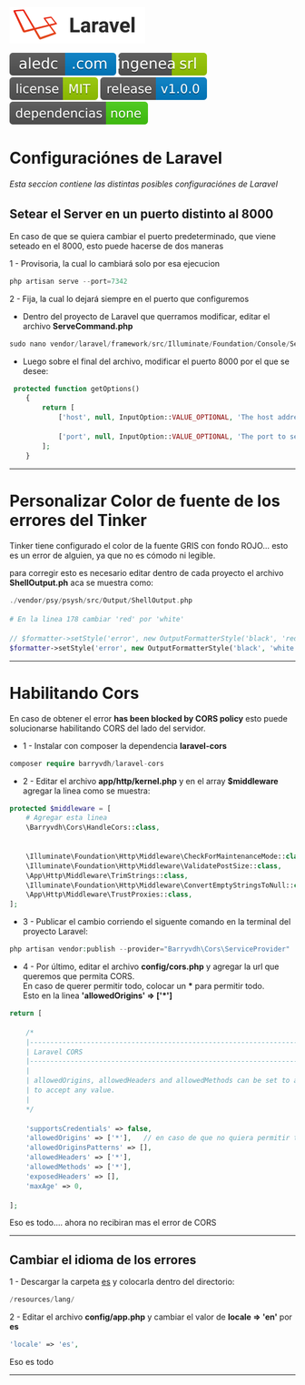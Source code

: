 ![Laravel](https://raw.githubusercontent.com/aledc7/Laravel/master/pirullo.png "Aledc.com")

[![aledc.com](https://github.com/aledc7/Scrum-Certification/blob/master/recursos/aledc.com.svg)](https://aledc.com)
[![ingenea.com.ar](https://github.com/aledc7/Scrum-Certification/blob/master/recursos/ingenea.svg)](http://ingenea.com.ar)
[![License](https://github.com/aledc7/Scrum-Certification/blob/master/recursos/mit-license.svg)](https://aledc.com)
[![GitHub release](https://github.com/aledc7/Scrum-Certification/blob/master/recursos/release.svg)](https://aledc.com)
[![Dependencies](https://github.com/aledc7/Scrum-Certification/blob/master/recursos/dependencias-none.svg)](https://aledc.com)


# Configuraciónes de Laravel

###### Esta seccion contiene las distintas posibles configuraciónes de Laravel



## Setear el Server en un puerto distinto al 8000


En caso de que se quiera cambiar el puerto predeterminado, que viene seteado en el 8000, esto puede hacerse de dos maneras

1 - Provisoria, la cual lo cambiará solo por esa ejecucion
```php
php artisan serve --port=7342
````

2 - Fija, la cual lo dejará siempre en el puerto que configuremos
  - Dentro del proyecto de Laravel que querramos modificar, editar el archivo __ServeCommand.php__
```php
sudo nano vendor/laravel/framework/src/Illuminate/Foundation/Console/ServeCommand.php
````

  - Luego sobre el final del archivo, modificar el puerto 8000 por el que se desee:
  
```php
 protected function getOptions()
    {
        return [
            ['host', null, InputOption::VALUE_OPTIONAL, 'The host address to serve the application on.', '127.0.0.1'],

            ['port', null, InputOption::VALUE_OPTIONAL, 'The port to serve the application on.', 7342],
        ];
    }
````
____________________________________________________________________________________________________________________
# Personalizar Color de fuente de los errores del Tinker

Tinker tiene configurado el color de la fuente GRIS con fondo ROJO...  esto es un error de alguien, ya que no es cómodo ni legible.


para corregir esto es necesario editar dentro de cada proyecto el archivo __ShellOutput.ph__  aca se muestra como:


```php
./vendor/psy/psysh/src/Output/ShellOutput.php

# En la linea 178 cambiar 'red' por 'white'

// $formatter->setStyle('error', new OutputFormatterStyle('black', 'red', ['bold']));
$formatter->setStyle('error', new OutputFormatterStyle('black', 'white', ['bold']));
````
_________________________________________________________________________________________________________________

# Habilitando Cors

En caso de obtener el error __has been blocked by CORS policy__  esto puede solucionarse habilitando CORS del lado del servidor.


- 1 - Instalar con composer la dependencia __laravel-cors__  

```php
composer require barryvdh/laravel-cors 
````

- 2 -  Editar el archivo __app/http/kernel.php__  y en el array __$middleware__ agregar la linea como se muestra:
```php
protected $middleware = [
    # Agregar esta linea
    \Barryvdh\Cors\HandleCors::class,


    \Illuminate\Foundation\Http\Middleware\CheckForMaintenanceMode::class,
    \Illuminate\Foundation\Http\Middleware\ValidatePostSize::class,
    \App\Http\Middleware\TrimStrings::class,
    \Illuminate\Foundation\Http\Middleware\ConvertEmptyStringsToNull::class,
    \App\Http\Middleware\TrustProxies::class,
];
````

- 3 - Publicar el cambio corriendo el siguente comando en la terminal del proyecto Laravel:
```php
php artisan vendor:publish --provider="Barryvdh\Cors\ServiceProvider"
````

- 4 - Por último, editar el archivo __config/cors.php__ y agregar la url que queremos que permita CORS.   
 En caso de querer permitir todo, colocar un __*__ para permitir todo.   
 Esto en la linea __'allowedOrigins' => ['*']__   
```php
return [

    /*
    |--------------------------------------------------------------------------
    | Laravel CORS
    |--------------------------------------------------------------------------
    |
    | allowedOrigins, allowedHeaders and allowedMethods can be set to array('*')
    | to accept any value.
    |
    */
   
    'supportsCredentials' => false,
    'allowedOrigins' => ['*'],   // en caso de que no quiera permitir todo, reemplazar el * por la url a permitir.
    'allowedOriginsPatterns' => [],
    'allowedHeaders' => ['*'],
    'allowedMethods' => ['*'],
    'exposedHeaders' => [],
    'maxAge' => 0,

];
````


Eso es todo.... ahora no recibiran mas el error de CORS
_________________________________________________________________________________________________________________


## Cambiar el idioma de los errores

1 - Descargar la carpeta [es](https://github.com/aledc7/Laravel/tree/master/resources/es) y colocarla dentro del directorio:
```php
/resources/lang/
````
2 - Editar el archivo __config/app.php__  y cambiar el valor de __locale => 'en'__ por __es__   
```php
'locale' => 'es',
````
Eso es todo
_________________________________________________________________________________________________________________


